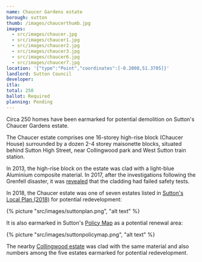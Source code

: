 ```yaml
---
name: Chaucer Gardens estate
borough: sutton
thumb: /images/chaucerthumb.jpg
images:
  - src/images/chaucer.jpg
  - src/images/chaucer1.jpg
  - src/images/chaucer2.jpg
  - src/images/chaucer3.jpg
  - src/images/chaucer6.jpg
  - src/images/chaucer7.jpg
location: '{"type":"Point","coordinates":[-0.2008,51.3705]}'
landlord: Sutton Council
developer:
itla:
total: 250
ballot: Required
planning: Pending
---
```

Circa 250 homes have been earmarked for potential demolition on Sutton's Chaucer Gardens estate.

The Chaucer estate comprises one 16-storey high-rise block (Chaucer House) surrounded by a dozen 2-4 storey maisonette blocks, situated behind Sutton High Street, near Collingwood park and West Sutton train station. 

In 2013, the high-rise block on the estate was clad with a light-blue Aluminium composite material. In 2017, after the investigations following the Grenfell disaster, it was [revealed](https://www.yourlocalguardian.co.uk/news/15387026.sutton-housing-partnership-sutton-council-and-sutton-fire-commander-meet-concerned-residents-living-in-chaucer-house-sutton/) that the cladding had failed safety tests.

In 2018, the Chaucer estate was one of seven estates listed in [Sutton's Local Plan (2018)](https://drive.google.com/file/d/1MdX6GlaHDoBdG6CTsvjFaIuPtIa9id5O/view) for potential redevelopment:

{% picture "src/images/suttonplan.png", "alt text" %}

It is also earmarked in Sutton's [Policy Map](http://sutton.addresscafe.com/app/exploreit/) as a potential renewal area:

{% picture "src/images/suttonpolicymap.png", "alt text" %}

The nearby [Collingwood estate](/estates/sutton/collingwoodestate/) was clad with the same material and also numbers among the five estates earmarked for potential redevelopment.


